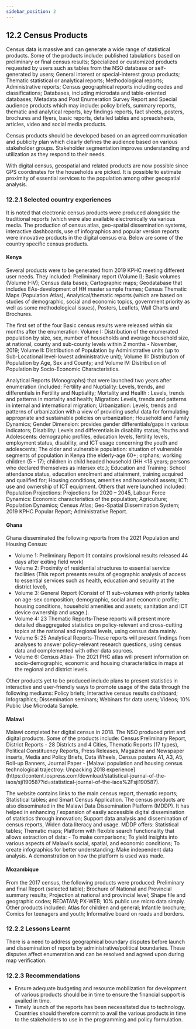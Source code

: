 ```yaml
---
sidebar_position: 2
---
```


## 12.2	Census Products

<p> Census data is massive and can generate a wide range of statistical products. Some of the products include: published tabulations based on preliminary or final census results; Specialized or customized products requested by users such as tables from the NSO database or self-generated by users; General interest or special-interest group products; Thematic statistical or analytical reports; Methodological reports; Administrative reports; Census geographical reports including codes and classifications; Databases, including microdata and table-oriented databases; Metadata and Post Enumeration Survey Report and Special audience products which may include:  policy briefs, summary reports, thematic and analytical reports, key findings reports, fact sheets, posters, brochures and flyers, basic reports, detailed tables and spreadsheets, articles, video and social media products. </p>

<p> Census products should be developed based on an agreed communication and publicity plan which clearly defines the audience based on various stakeholder groups. Stakeholder segmentation improves understanding and utilization as they respond to their needs.</p>

<p> With digital census, geospatial and related products are now possible since GPS coordinates for the households are picked. It is possible to estimate proximity of essential services to the population among other geospatial analysis. </p>

### 12.2.1	Selected country experiences
<p> It is noted that electronic census products were produced alongside the traditional reports (which were also available electronically via various media. The production of census atlas, geo-spatial dissemination systems, interactive dashboards, use of infographics and popular version reports were innovative products in the digital census era. Below are some of the country specific census products.</p>

#### Kenya
<p> Several products were to be generated from 2019 KPHC meeting different user needs. They included: Preliminary report (Volume I); Basic volumes (Volume I-IV); Census data bases; Cartographic maps; Geodatabase that includes EAs-development of HH master sample frames; Census Thematic Maps (Population Atlas), Analytical/thematic reports (which are based on studies of demographic, social and economic topics, government priority as well as some methodological issues), Posters, Leaflets, Wall Charts and Brochures.</p> 

<p> The first set of the four Basic census results were released within six months after the enumeration: Volume I: Distribution of the enumerated population by size, sex, number of households and average household size, at national, county and sub-county levels within 2 months - November, 2019; Volume II: Distribution of Population by Administrative units (up to Sub-Locational level-lowest administrative unit);  Volume III: Distribution of Population by Age, Sex and County; and Volume IV: Distribution of Population by Socio-Economic Characteristics.</p> 

<p> Analytical Reports (Monographs) that were launched two years after enumeration (included: Fertility and Nuptiality: Levels, trends, and differentials in Fertility and Nuptiality; Mortality and Health : Levels, trends and patterns in mortality and health; Migration: Levels, trends and patterns in internal and international migration; Urbanization: Levels, trends and patterns of urbanization with a view of providing useful data for formulating appropriate and sustainable policies on urbanization; Household and Family Dynamics; Gender Dimension: provides gender differentials/gaps in various indicators; Disability: Levels and differentials in disability status; Youths and Adolescents: demographic profiles, education levels, fertility levels, employment status, disability, and ICT usage concerning the youth and adolescents; The older and vulnerable population: situation of vulnerable segments of population in Kenya (the elderly-age 60+; orphans; working children (5 - 17); children in child headed household (HH <18 years; persons who declared themselves as intersex etc.); Education and Training: School attendance status, education enrolment and attainment, training acquired and qualified for;  Housing conditions, amenities and household assets; ICT: use and ownership of  ICT equipment. Others that were launched included: Population Projections: Projections for 2020 – 2045, Labour Force Dynamics: Economic characteristics of the population; Agriculture; Population Dynamics; Census Atlas; Geo-Spatial Dissemination System; 2019 KPHC Popular Report; Administrative Report.</p>

#### Ghana

Ghana disseminated the following reports from the 2021 Population and Housing Census: 

-	Volume 1: Preliminary Report (It contains provisional results released 44 days after exiting field work)  
-	Volume 2: Proximity of residential structures to essential service facilities (This report presents results of geographic analysis of access to essential services such as health, education and security at the district level), 
-	Volume 3: General Report (Consist of 11 sub-volumes with priority tables on age-sex composition; demographic, social and economic proﬁle; housing conditions, household amenities and assets; sanitation and ICT device ownership and usage.). 
-	Volume 4: 23 Thematic Reports-These reports will present more detailed disaggregated statistics on policy-relevant and cross-cutting topics at the national and regional levels, using census data mainly. 
- Volume 5: 25 Analytical Reports-These reports will present ﬁndings from analyses to answer policy-relevant research questions, using census data and complemented with other data sources. 
- Volume 6: Census Atlas- The 2021 PHC atlas will present information on socio-demographic, economic and housing characteristics in maps at the regional and district levels.
 
<p> Other products yet to be produced include plans to present statistics in interactive and user-friendly ways to promote usage of the data through the following mediums: Policy briefs; Interactive census results dashboard; Infographics; Dissemination seminars; Webinars for data users; Videos; 10% Public Use Microdata Sample.</p>

#### Malawi

<p> Malawi completed her digital census in 2018. The NSO produced print and digital products. Some of the products include: Census Preliminary Report, District Reports  - 28 Districts and 4 Cities, Thematic Reports (17 types), Political Constituency Reports, Press Releases, Magazine and Newspaper inserts, Media and Policy Briefs, Data Wheels, Census posters A1, A3, A5, Roll-up Banners, Journal Paper - [Malawi population and housing census technological trajectroy: Unpacking 2018 experience](https://content.iospress.com/download/statistical-journal-of-the-iaos/sji190587?id=statistical-journal-of-the-iaos%2Fsji190587).</p>

<p> The website contains links to the main census report, thematic reports; Statistical tables; and Smart Census Application. The census products are also disseminated in the Malawi Data Dissemination Platform (MDDP). It has helped in enhancing / expansion of easily accessible digital dissemination of statistics through innovation; Support data analysis and dissemination of census reports, Widen data literacy and usage. MDDP offers: Statistical tables; Thematic maps; Platform with flexible search functionality that allows extraction of data: - To make comparisons; To yield insights into various aspects of Malawi’s social, spatial, and economic conditions; To create infographics for better understanding; Make independent data analysis. A demonstration on how the platform is used was made.</p>

#### Mozambique

<p> From the 2017 census, the following products were produced: Preliminary and final Report (selected table); Brochure of National and Provincial summary results; Projection at national and provincial level; Shape file and geographic codes; REDATAM; PX-WEB; 10% public use micro data simply. Other products included: Atlas for children and general; Infantile brochure; Comics for teenagers and youth; Informative board on roads and borders.</p>

### 12.2.2 Lessons Learnt

<p> There is a need to address geographical boundary disputes before launch and dissemination of reports by administrative/political boundaries. These disputes affect enumeration and can be resolved and agreed upon during map verification.</p>

### 12.2.3	Recommendations

- Ensure adequate budgeting and resource mobilization for development of various products should be in time to ensure the financial support is availed in time.
- Timely launch of the reports has been necessitated due to technology. Countries should therefore commit to avail the various products in time to the stakeholders to use in the programming and policy formulation. 
